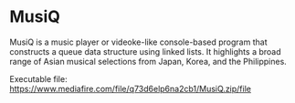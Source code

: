 # MusiQ

MusiQ is a music player or videoke-like console-based program that constructs a queue data structure using linked lists. It highlights a broad range of Asian musical selections from Japan, Korea, and the Philippines.

Executable file: https://www.mediafire.com/file/q73d6elp6na2cb1/MusiQ.zip/file
